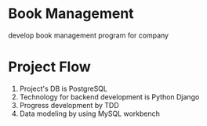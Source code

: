 # Book Management
develop book management program for company

# Project Flow
1. Project's DB is PostgreSQL
2. Technology for backend development is Python Django
3. Progress development by TDD
4. Data modeling by using MySQL workbench 
